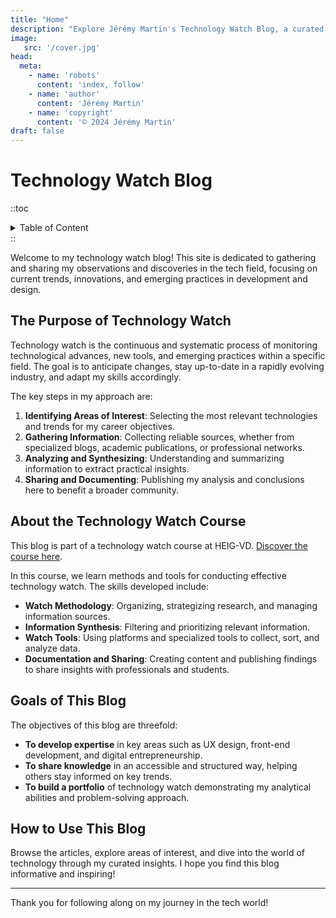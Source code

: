 ```yaml
---
title: "Home"
description: "Explore Jérémy Martin's Technology Watch Blog, a curated space for insights into emerging trends, innovative tools, and best practices in development and design. Learn about the structured approach behind technology monitoring, gain access to valuable resources, and discover the goals of this project in supporting continuous learning and sharing within the tech community."
image: 
   src: '/cover.jpg'
head:
  meta:
    - name: 'robots'
      content: 'index, follow'
    - name: 'author'
      content: 'Jérémy Martin'
    - name: 'copyright'
      content: '© 2024 Jérémy Martin'
draft: false
---
```


# Technology Watch Blog

::toc
<details>
<summary>Table of Content</summary>

- [The Purpose of Technology Watch](#the-purpose-of-technology-watch)
- [About the Technology Watch Course](#about-the-technology-watch-course)
- [Goals of This Blog](#goals-of-this-blog)
- [How to Use This Blog](#how-to-use-this-blog)

</details>
::

Welcome to my technology watch blog! This site is dedicated to gathering and sharing my observations and discoveries in the tech field, focusing on current trends, innovations, and emerging practices in development and design.

## The Purpose of Technology Watch

Technology watch is the continuous and systematic process of monitoring technological advances, new tools, and emerging practices within a specific field. The goal is to anticipate changes, stay up-to-date in a rapidly evolving industry, and adapt my skills accordingly.

The key steps in my approach are:
1. **Identifying Areas of Interest**: Selecting the most relevant technologies and trends for my career objectives.
2. **Gathering Information**: Collecting reliable sources, whether from specialized blogs, academic publications, or professional networks.
3. **Analyzing and Synthesizing**: Understanding and summarizing information to extract practical insights.
4. **Sharing and Documenting**: Publishing my analysis and conclusions here to benefit a broader community.

## About the Technology Watch Course

This blog is part of a technology watch course at HEIG-VD. [Discover the course here](https://zufrieden.github.io/slides-veille-tech-heig-2024/).

In this course, we learn methods and tools for conducting effective technology watch. The skills developed include:
- **Watch Methodology**: Organizing, strategizing research, and managing information sources.
- **Information Synthesis**: Filtering and prioritizing relevant information.
- **Watch Tools**: Using platforms and specialized tools to collect, sort, and analyze data.
- **Documentation and Sharing**: Creating content and publishing findings to share insights with professionals and students.

## Goals of This Blog

The objectives of this blog are threefold:
- **To develop expertise** in key areas such as UX design, front-end development, and digital entrepreneurship.
- **To share knowledge** in an accessible and structured way, helping others stay informed on key trends.
- **To build a portfolio** of technology watch demonstrating my analytical abilities and problem-solving approach.

## How to Use This Blog

Browse the articles, explore areas of interest, and dive into the world of technology through my curated insights. I hope you find this blog informative and inspiring!

---

Thank you for following along on my journey in the tech world!
